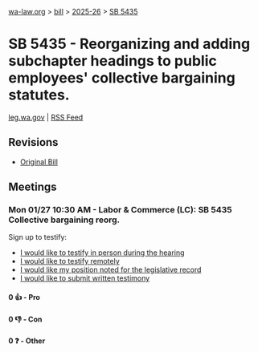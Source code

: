 [wa-law.org](/) > [bill](/bill/) > [2025-26](/bill/2025-26/) > [SB 5435](/bill/2025-26/sb/5435/)

# SB 5435 - Reorganizing and adding subchapter headings to public employees' collective bargaining statutes.
[leg.wa.gov](https://app.leg.wa.gov/billsummary?BillNumber=5435&Year=2025&Initiative=false) | [RSS Feed](./rss.xml)

## Revisions
* [Original Bill](1/)

## Meetings
### Mon 01/27 10:30 AM - Labor & Commerce (LC): SB 5435 Collective bargaining reorg.
Sign up to testify:
* [I would like to testify in person during the hearing](https://app.leg.wa.gov/csi/Testifier/Add?chamber=House&mId=32586&aId=162273&caId=25010&tId=1)
* [I would like to testify remotely](https://app.leg.wa.gov/csi/Testifier/Add?chamber=House&mId=32586&aId=162273&caId=25010&tId=2)
* [I would like my position noted for the legislative record](https://app.leg.wa.gov/csi/Testifier/Add?chamber=House&mId=32586&aId=162273&caId=25010&tId=3)
* [I would like to submit written testimony](https://app.leg.wa.gov/csi/Testifier/Add?chamber=House&mId=32586&aId=162273&caId=25010&tId=4)

#### 0 👍 - Pro

#### 0 👎 - Con

#### 0 ❓ - Other
